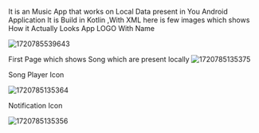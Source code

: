 It is an Music App that works on Local Data present in You Android Application
It is Build in Kotlin ,With XML 
here is few images which shows How it Actually Looks 
App LOGO With Name 

![1720785539643](https://github.com/user-attachments/assets/f38184f4-f999-47bd-8ff8-832ad6a1518b)


First Page which shows Song which are present locally
![1720785135375](https://github.com/user-attachments/assets/c6dcc5a6-a317-4563-8d43-880b964b160e)


Song Player Icon

![1720785135364](https://github.com/user-attachments/assets/01e7f7ed-f9c5-4954-867e-c0baab5bedf8)



Notification Icon 

![1720785135356](https://github.com/user-attachments/assets/634f567d-6a83-48e0-943d-b5e340e183a0)

